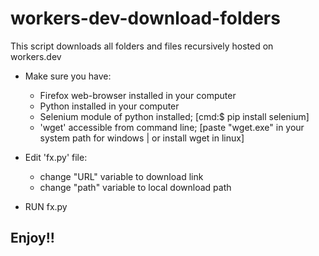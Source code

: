 # workers-dev-download-folders
This script downloads all folders and files recursively hosted on workers.dev 

- Make sure you have:
  - Firefox web-browser installed in your computer 
  - Python installed in your computer
  - Selenium module of python installed; [cmd:$ pip install selenium]
  - 'wget' accessible from command line; [paste "wget.exe" in your system path for windows | or install wget in linux]
  
- Edit 'fx.py' file:
  - change "URL" variable to download link
  - change "path" variable to local download path
- RUN fx.py

## Enjoy!!
